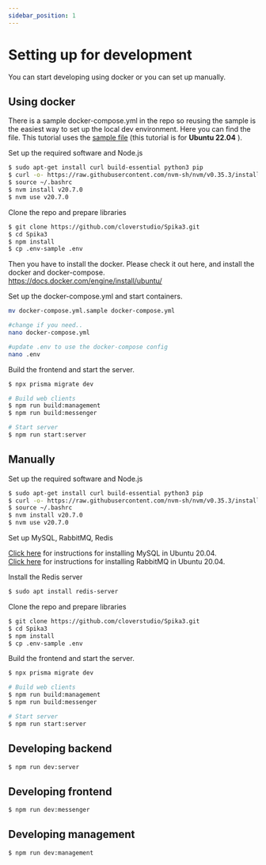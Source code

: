 ```yaml
---
sidebar_position: 1
---
```


# Setting up for development

You can start developing using docker or you can set up manually.

## Using docker

There is a sample docker-compose.yml in the repo so reusing the sample is the easiest way to set up the local dev environment. Here you can find the file. This tutorial uses the [sample file](https://github.com/cloverstudio/Spika3/blob/master/docker-compose.yml.sample) (this tutorial is for **Ubuntu 22.04** ).

Set up the required software and Node.js

```bash
$ sudo apt-get install curl build-essential python3 pip
$ curl -o- https://raw.githubusercontent.com/nvm-sh/nvm/v0.35.3/install.sh | bash
$ source ~/.bashrc
$ nvm install v20.7.0
$ nvm use v20.7.0
```

Clone the repo and prepare libraries

```bash
$ git clone https://github.com/cloverstudio/Spika3.git
$ cd Spika3
$ npm install
$ cp .env-sample .env
```

Then you have to install the docker. Please check it out here, and install the docker and docker-compose.
https://docs.docker.com/engine/install/ubuntu/

Set up the docker-compose.yml and start containers.

```bash
mv docker-compose.yml.sample docker-compose.yml

#change if you need..
nano docker-compose.yml

#update .env to use the docker-compose config
nano .env
```

Build the frontend and start the server.

```bash
$ npx prisma migrate dev

# Build web clients
$ npm run build:management
$ npm run build:messenger

# Start server
$ npm run start:server
```

## Manually

Set up the required software and Node.js

```bash
$ sudo apt-get install curl build-essential python3 pip
$ curl -o- https://raw.githubusercontent.com/nvm-sh/nvm/v0.35.3/install.sh | bash
$ source ~/.bashrc
$ nvm install v20.7.0
$ nvm use v20.7.0
```

Set up MySQL, RabbitMQ, Redis

[Click here](https://www.digitalocean.com/community/tutorials/how-to-install-mysql-on-ubuntu-20-04) for instructions for installing MySQL in Ubuntu 20.04. <br/>
[Click here](https://www.rabbitmq.com/install-debian.html) for instructions for installing RabbitMQ in Ubuntu 20.04.

Install the Redis server

```bash
$ sudo apt install redis-server
```

Clone the repo and prepare libraries

```bash
$ git clone https://github.com/cloverstudio/Spika3.git
$ cd Spika3
$ npm install
$ cp .env-sample .env
```

Build the frontend and start the server.

```bash
$ npx prisma migrate dev

# Build web clients
$ npm run build:management
$ npm run build:messenger

# Start server
$ npm run start:server
```

## Developing backend

```bash
$ npm run dev:server
```

## Developing frontend

```bash
$ npm run dev:messenger
```

## Developing management

```bash
$ npm run dev:management
```
